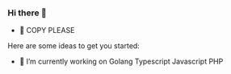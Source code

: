 ### Hi there 👋

- 💬 COPY PLEASE

Here are some ideas to get you started:

- 🔭 I’m currently working on Golang Typescript Javascript PHP 
